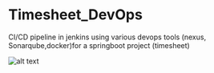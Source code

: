 # Timesheet_DevOps
CI/CD pipeline in jenkins using various devops tools (nexus, Sonarqube,docker)for a springboot project (timesheet)


![alt text](https://github.com/medamin20/Timesheet_DevOps/blob/master/vvv.jpg?raw=true)
